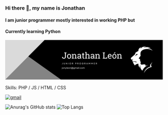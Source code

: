 ### Hi there 👋, my name is Jonathan
#### I am junior programmer mostly interested in working PHP but
#### Currently learning Python
![I am junior programmer](https://raw.githubusercontent.com/jleocan773/jleocan773/main/imgs/Banner.png)


Skills: PHP / JS / HTML / CSS



[<img src='https://cdn.jsdelivr.net/npm/simple-icons@3.0.1/icons/gmail.svg' alt='gmail' height='40'>](jonyleon@gmail.com)  


![Anurag's GitHub stats](https://github-readme-stats.vercel.app/api?username=jleocan773&theme=synthwave&show_icons=true&hide=prs&rank_icon=github&line_height=24&ring_color=E5289E)
![Top Langs](https://github-readme-stats.vercel.app/api/top-langs/?username=jleocan773&theme=synthwave&layout=compact)
